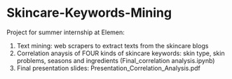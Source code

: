 # Skincare-Keywords-Mining
Project for summer internship at Elemen:
1. Text mining: web scrapers to extract texts from the skincare blogs
2. Correlation anaysis of FOUR kinds of skincare keywords: skin type, skin problems, seasons and ingredients (Final_correlation analysis.ipynb)
3. Final presentation slides: Presentation_Correlation_Analysis.pdf
